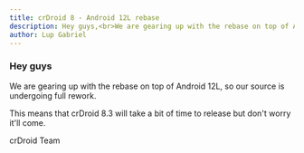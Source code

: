 ```yaml
---
title: crDroid 8 - Android 12L rebase
description: Hey guys,<br>We are gearing up with the rebase on top of Android 12L...
author: Lup Gabriel
---
```

### Hey guys

We are gearing up with the rebase on top of Android 12L, so our source is undergoing full rework.

This means that crDroid 8.3 will take a bit of time to release but don't worry it'll come.

crDroid Team
